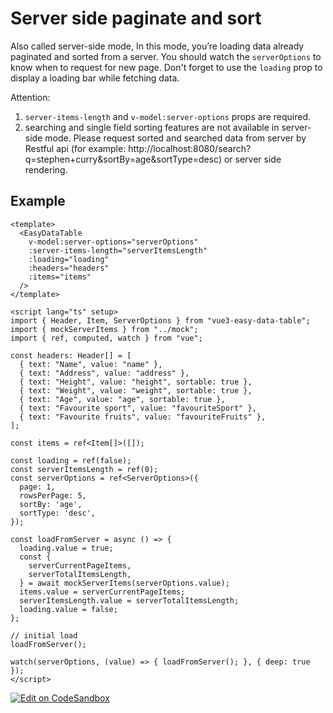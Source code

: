 # Server side paginate and sort
Also called server-side mode, In this mode, you’re loading data already paginated and sorted from a server. You should watch the `serverOptions` to know when to request for new page. Don't forget to use the `loading` prop to display a loading bar while fetching data.

Attention: 
1. `server-items-length` and `v-model:server-options` props are required.
2. searching and single field sorting features are not available in server-side mode. Please request sorted and searched data from server by Restful api (for example: http://localhost:8080/search?q=stephen+curry&sortBy=age&sortType=desc) or server side rendering.
## Example

```vue
<template>
  <EasyDataTable
    v-model:server-options="serverOptions"
    :server-items-length="serverItemsLength"
    :loading="loading"
    :headers="headers"
    :items="items"
  />
</template>

<script lang="ts" setup>
import { Header, Item, ServerOptions } from "vue3-easy-data-table";
import { mockServerItems } from "../mock";
import { ref, computed, watch } from "vue";

const headers: Header[] = [
  { text: "Name", value: "name" },
  { text: "Address", value: "address" },
  { text: "Height", value: "height", sortable: true },
  { text: "Weight", value: "weight", sortable: true },
  { text: "Age", value: "age", sortable: true },
  { text: "Favourite sport", value: "favouriteSport" },
  { text: "Favourite fruits", value: "favouriteFruits" },
];

const items = ref<Item[]>([]);

const loading = ref(false);
const serverItemsLength = ref(0);
const serverOptions = ref<ServerOptions>({
  page: 1,
  rowsPerPage: 5,
  sortBy: 'age',
  sortType: 'desc',
});

const loadFromServer = async () => {
  loading.value = true;
  const {
    serverCurrentPageItems,
    serverTotalItemsLength,
  } = await mockServerItems(serverOptions.value);
  items.value = serverCurrentPageItems;
  serverItemsLength.value = serverTotalItemsLength;
  loading.value = false;
};

// initial load
loadFromServer();

watch(serverOptions, (value) => { loadFromServer(); }, { deep: true });
</script>
```

[![Edit on CodeSandbox](https://codesandbox.io/static/img/play-codesandbox.svg)](https://codesandbox.io/s/server-side-paginate-and-sort-mif1nr?file=/src/App.vue)

<ServerSidePaginateAndSort/>




